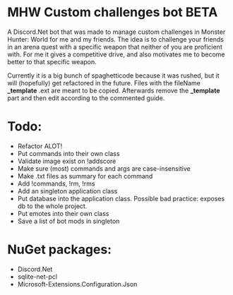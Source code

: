 # MHW Custom challenges bot BETA

A Discord.Net bot that was made to manage custom challenges in Monster Hunter: World for me and my friends. The idea is to challenge your friends in an arena quest with a specific weapon that neither of you are proficient with. For me it gives a competitive drive, and also motivates me to become better to that specific weapon.

Currently it is a big bunch of spaghetticode because it was rushed, but it will (hopefully) get refactored in the future. Files with the fileName **\_template** .ext are meant to be copied. Afterwards remove the **\_template** part and then edit according to the commented guide.

# Todo:
* Refactor ALOT!
* Put commands into their own class
* Validate image exist on !addscore
* Make sure (most) commands and args are case-insensitive
* Make .txt files as summary for each command
* Add !commands, !rm, !rms
* Add an singleton application class
* Put database into the application class. Possible bad practice: exposes db to the whole project.
* Put emotes into their own class
* Save a list of bot mods in singleton

# NuGet packages:
* Discord.Net
* sqlite-net-pcl
* Microsoft-Extensions.Configuration.Json
